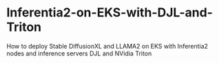 # Inferentia2-on-EKS-with-DJL-and-Triton
How to deploy Stable DiffusionXL and LLAMA2 on EKS with Inferentia2 nodes and inference servers DJL and NVidia Triton
